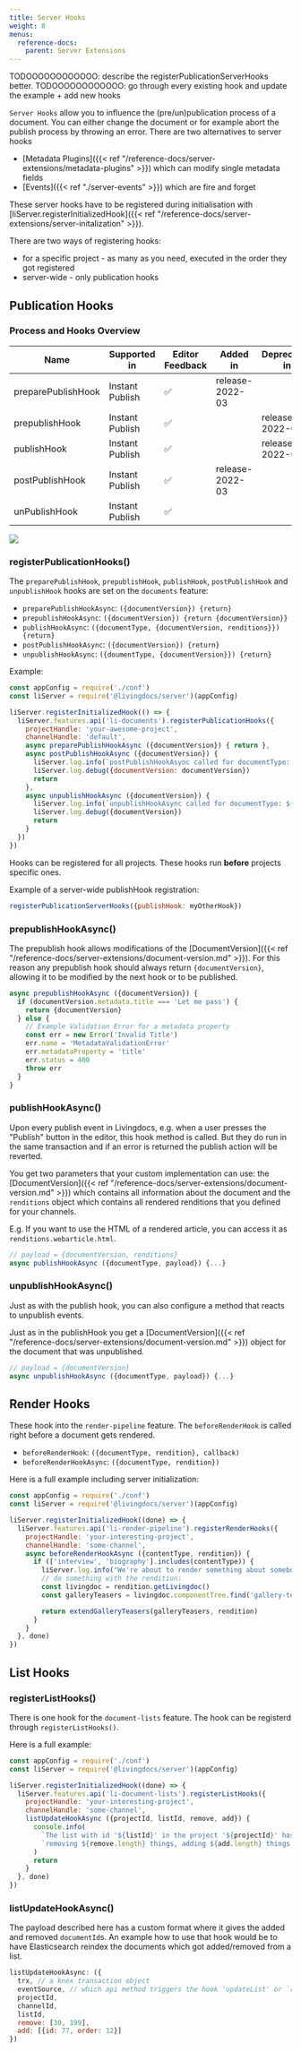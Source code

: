 ```yaml
---
title: Server Hooks
weight: 8
menus:
  reference-docs:
    parent: Server Extensions
---
```


TODOOOOOOOOOOOO: describe the registerPublicationServerHooks better.
TODOOOOOOOOOOOO: go through every existing hook and update the example + add new hooks

`Server Hooks` allow you to influence the (pre/un)publication process of a document. You can either change the document or for example abort the publish process by throwing an error. There are two alternatives to server hooks

- [Metadata Plugins]({{< ref "/reference-docs/server-extensions/metadata-plugins" >}}) which can modify single metadata fields
- [Events]({{< ref "./server-events" >}}) which are fire and forget

These server hooks have to be registered during initialisation with [liServer.registerInitializedHook]({{< ref "/reference-docs/server-extensions/server-initalization" >}}).

There are two ways of registering hooks:
- for a specific project - as many as you need, executed in the order they got registered
- server-wide - only publication hooks


## Publication Hooks

### Process and Hooks Overview


|Name|Supported in|Editor Feedback|Added in|Deprecated in|
|-|-|-|-|-|
|preparePublishHook|Instant Publish|✅|release-2022-03||
|prepublishHook|Instant Publish|✅||release-2022-03|
|publishHook|Instant Publish|✅||release-2022-03|
|postPublishHook|Instant Publish|✅|release-2022-03||
|unPublishHook|Instant Publish|✅|||

![](https://user-images.githubusercontent.com/172394/146718398-5414fe96-cf3a-44e9-9f1f-5f57e1e8172f.png)


### registerPublicationHooks()

The `preparePublishHook`, `prepublishHook`, `publishHook`, `postPublishHook` and `unpublishHook` hooks are set on the `documents` feature:

* `preparePublishHookAsync`: `({documentVersion}) {return}`
* `prepublishHookAsync`: `({documentVersion}) {return {documentVersion}}`
* `publishHookAsync`: `({documentType, {documentVersion, renditions}}) {return}`
* `postPublishHookAsync`: `({documentVersion}) {return}`
* `unpublishHookAsync`: `({doumentType, {documentVersion}}) {return}`


Example:
```js
const appConfig = require('./conf')
const liServer = require('@livingdocs/server')(appConfig)

liServer.registerInitializedHook(() => {
  liServer.features.api('li-documents').registerPublicationHooks({
    projectHandle: 'your-awesome-project',
    channelHandle: 'default',
    async preparePublishHookAsync ({documentVersion}) { return },
    async postPublishHookAsync ({documentVersion}) {
      liServer.log.info(`postPublishHookAsync called for documentType: ${documentVersion.documentType}!`)
      liServer.log.debug({documentVersion: documentVersion})
      return
    },
    async unpublishHookAsync ({documentVersion}) {
      liServer.log.info(`unpublishHookAsync called for documentType: ${documentVersion.documentType}!`)
      liServer.log.debug({documentVersion})
      return
    }
  })
})
```

Hooks can be registered for all projects.
These hooks run **before** projects specific ones.

Example of a server-wide publishHook registration:
```js
registerPublicationServerHooks({publishHook: myOtherHook})
```

### prepublishHookAsync()

The prepublish hook allows modifications of the [DocumentVersion]({{< ref "/reference-docs/server-extensions/document-version.md" >}}). For this reason any prepublish hook should always return `{documentVersion}`, allowing it to be modified by the next hook or to be published.

```js
async prepublishHookAsync ({documentVersion}) {
  if (documentVersion.metadata.title === 'Let me pass') {
    return {documentVersion}
  } else {
    // Example Validation Error for a metadata property
    const err = new Error('Invalid Title')
    err.name = 'MetadataValidationError'
    err.metadataProperty = 'title'
    err.status = 400
    throw err
  }
}
```

### publishHookAsync()

Upon every publish event in Livingdocs, e.g. when a user presses the "Publish"
button in the editor, this hook method is called.
But they do run in the same transaction and if an error is returned the publish
action will be reverted.

You get two parameters that your custom implementation can use:
the [DocumentVersion]({{< ref "/reference-docs/server-extensions/document-version.md" >}}) which contains all
information about the document and the `renditions` object which contains all
rendered renditions that you defined for your channels.

E.g. If you want to use the HTML of a rendered article, you can access it as `renditions.webarticle.html`.

```js
// payload = {documentVersion, renditions}
async publishHookAsync ({documentType, payload}) {...}
```

### unpublishHookAsync()

Just as with the publish hook, you can also configure a method that reacts to
unpublish events.

Just as in the publishHook you get a [DocumentVersion]({{< ref "/reference-docs/server-extensions/document-version.md" >}}) object for the document that was
unpublished.

```js
// payload = {documentVersion}
async unpublishHookAsync ({documentType, payload}) {...}
```


## Render Hooks

These hook into the `render-pipeline` feature. The `beforeRenderHook` is called right before a document gets rendered.

* `beforeRenderHook`: `({documentType, rendition}, callback)`
* `beforeRenderHookAsync`: `({documentType, rendition})`

Here is a full example including server initialization:

```js
const appConfig = require('./conf')
const liServer = require('@livingdocs/server')(appConfig)

liServer.registerInitializedHook((done) => {
  liServer.features.api('li-render-pipeline').registerRenderHooks({
    projectHandle: 'your-interesting-project',
    channelHandle: 'some-channel',
    async beforeRenderHookAsync ({contentType, rendition}) {
      if (['interview', 'biography'].includes(contentType)) {
        liServer.log.info("We're about to render something about somebody!")
        // do something with the rendition:
        const livingdoc = rendition.getLivingdoc()
        const galleryTeasers = livingdoc.componentTree.find('gallery-teaser')

        return extendGalleryTeasers(galleryTeasers, rendition)
      }
    }
  }, done)
})
```


## List Hooks

### registerListHooks()

There is one hook for the `document-lists` feature. The hook can be registerd
through `registerListHooks()`.

Here is a full example:
```js
const appConfig = require('./conf')
const liServer = require('@livingdocs/server')(appConfig)

liServer.registerInitializedHook((done) => {
  liServer.features.api('li-document-lists').registerListHooks({
    projectHandle: 'your-interesting-project',
    channelHandle: 'some-channel',
    listUpdateHookAsync ({projectId, listId, remove, add}) {
      console.info(
        `The list with id '${listId}' in the project '${projectId}' has changes.`,
        `removing ${remove.length} things, adding ${add.length} things.`
      )
      return
    }
  }, done)
})
```

### listUpdateHookAsync()

The payload described here has a custom format where it gives the added and
removed `documentId`s. An example how to use that hook would be to have Elasticsearch
reindex the documents which got added/removed from a list.

```js
listUpdateHookAsync: ({
  trx, // a knex transaction object
  eventSource, // which api method triggers the hook 'updateList' or `removeDocumentFromList`
  projectId,
  channelId,
  listId,
  remove: [30, 199],
  add: [{id: 77, order: 12}]
})
```
